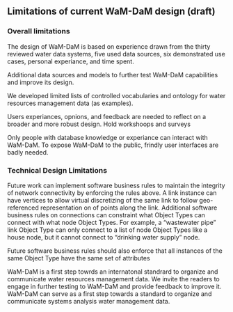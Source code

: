 ## Limitations of current WaM-DaM design (draft)

### Overall limitations 
The design of WaM-DaM is based on experience drawn from the thirty reviewed water data systems, five used data sources, six demonstrated use cases, personal experiance, and time spent.

Additional data sources and models to further test WaM-DaM capabilities and improve its design. 

We developed limited lists of controlled vocabularies and ontology for water resources management data (as examples). 

Users experiances, opnions, and feedback are needed to reflect on a broader and more robust design. Hold workshoops and surveys 

Only people with database knowledge or experiance can interact with WaM-DaM. To expose WaM-DaM to the public, frindly user interfaces are badly needed. 

### Technical Design Limitations  
Future work can implement software business rules to maintain the integrity of network connectivity by enforcing the rules above. A link instance can have vertices to allow virtual discretizing of the same link to follow geo-referenced representation on of points along the link. Additional software business rules on connections can constraint what Object Types can connect with what node Object Types. For example, a “wastewater pipe” link Object Type can only connect to a list of node Object Types like a house node, but it cannot connect to “drinking water supply” node. 

Future software business rules should also enforce that all instances of the same Object Type have the same set of attributes

WaM-DaM is a first step towrds an internatonal standrard to organize and communicate water resources management data. We invite the readers to engage in further testing to WaM-DaM and provide feedback to improve it. WaM-DaM can serve as a first step towards a standard to organize and communicate systems analysis water management data.
